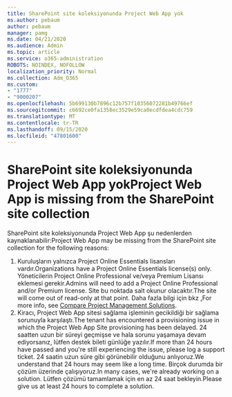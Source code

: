 ```yaml
---
title: SharePoint site koleksiyonunda Project Web App yok
ms.author: pebaum
author: pebaum
manager: pamg
ms.date: 04/21/2020
ms.audience: Admin
ms.topic: article
ms.service: o365-administration
ROBOTS: NOINDEX, NOFOLLOW
localization_priority: Normal
ms.collection: Adm_O365
ms.custom:
- "1777"
- "9000207"
ms.openlocfilehash: 5b699130b7896c12b757f10356072281b49766ef
ms.sourcegitcommit: c6692ce0fa1358ec3529e59ca0ecdfdea4cdc759
ms.translationtype: MT
ms.contentlocale: tr-TR
ms.lasthandoff: 09/15/2020
ms.locfileid: "47801600"
---
```

# <a name="project-web-app-is-missing-from-the-sharepoint-site-collection"></a><span data-ttu-id="e1dc3-102">SharePoint site koleksiyonunda Project Web App yok</span><span class="sxs-lookup"><span data-stu-id="e1dc3-102">Project Web App is missing from the SharePoint site collection</span></span>

<span data-ttu-id="e1dc3-103">SharePoint site koleksiyonunda Project Web App şu nedenlerden kaynaklanabilir:</span><span class="sxs-lookup"><span data-stu-id="e1dc3-103">Project Web App may be missing from the SharePoint site collection for the following reasons:</span></span>

1. <span data-ttu-id="e1dc3-104">Kuruluşların yalnızca Project Online Essentials lisansları vardır.</span><span class="sxs-lookup"><span data-stu-id="e1dc3-104">Organizations have a Project Online Essentials license(s) only.</span></span> <span data-ttu-id="e1dc3-105">Yöneticilerin Project Online Professional ve/veya Premium Lisansı eklemesi gerekir.</span><span class="sxs-lookup"><span data-stu-id="e1dc3-105">Admins will need to add a Project Online Professional and/or Premium license.</span></span> <span data-ttu-id="e1dc3-106">Site bu noktada salt okunur olacaktır.</span><span class="sxs-lookup"><span data-stu-id="e1dc3-106">The site will come out of read-only at that point.</span></span> <span data-ttu-id="e1dc3-107">Daha fazla bilgi için bkz [.](https://products.office.com/project/compare-microsoft-project-management-software?tab=1)</span><span class="sxs-lookup"><span data-stu-id="e1dc3-107">For more info, see [Compare Project Management Solutions](https://products.office.com/project/compare-microsoft-project-management-software?tab=1).</span></span>
2. <span data-ttu-id="e1dc3-108">Kiracı, Project Web App sitesi sağlama işleminin gecikildiği bir sağlama sorunuyla karşılaştı.</span><span class="sxs-lookup"><span data-stu-id="e1dc3-108">The tenant has encountered a provisioning issue in which the Project Web App Site provisioning has been delayed.</span></span> <span data-ttu-id="e1dc3-109">24 saatten uzun bir süreyi geçmişse ve hala sorunu yaşamaya devam ediyorsanız, lütfen destek bileti günlüğe yazılır.</span><span class="sxs-lookup"><span data-stu-id="e1dc3-109">If more than 24 hours have passed and you're still experiencing the issue, please log a support ticket.</span></span> <span data-ttu-id="e1dc3-110">24 saatin uzun süre gibi görünebilir olduğunu anlıyoruz.</span><span class="sxs-lookup"><span data-stu-id="e1dc3-110">We understand that 24 hours may seem like a long time.</span></span> <span data-ttu-id="e1dc3-111">Birçok durumda bir çözüm üzerinde çalışıyoruz.</span><span class="sxs-lookup"><span data-stu-id="e1dc3-111">In many cases, we're already working on a solution.</span></span> <span data-ttu-id="e1dc3-112">Lütfen çözümü tamamlamak için en az 24 saat bekleyin.</span><span class="sxs-lookup"><span data-stu-id="e1dc3-112">Please give us at least 24 hours to complete a solution.</span></span>
